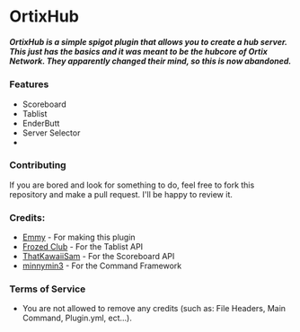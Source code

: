 # OrtixHub


##### OrtixHub is a simple spigot plugin that allows you to create a hub server. This just has the basics and it was meant to be the hubcore of Ortix Network. They apparently changed their mind, so this is now abandoned.


### Features
- Scoreboard
- Tablist
- EnderButt
- Server Selector
- 
### Contributing
If you are bored and look for something to do, feel free to fork this repository and make a pull request. I'll be happy to review it.

### Credits:
- [Emmy](https://github.com/Emmy) - For making this plugin
- [Frozed Club](https://github.com/FrozedClubDevelopment/FrozedTablist) - For the Tablist API
- [ThatKawaiiSam](https://github.com/ThatKawaiiSam/Assemble) - For the Scoreboard API
- [minnymin3](https://github.com/mcardy/CommandFramework) - For the Command Framework

### Terms of Service
- You are not allowed to remove any credits (such as: File Headers, Main Command, Plugin.yml, ect...).
